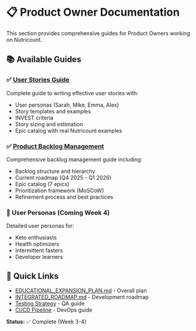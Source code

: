 # 📋 Product Owner Documentation

This section provides comprehensive guides for Product Owners working on Nutricount.

## 📚 Available Guides

### ✅ [User Stories Guide](user-stories.md)
Complete guide to writing effective user stories with:
- User personas (Sarah, Mike, Emma, Alex)
- Story templates and examples
- INVEST criteria
- Story sizing and estimation
- Epic catalog with real Nutricount examples

### ✅ [Product Backlog Management](product-backlog.md)
Comprehensive backlog management guide including:
- Backlog structure and hierarchy
- Current roadmap (Q4 2025 - Q1 2026)
- Epic catalog (7 epics)
- Prioritization framework (MoSCoW)
- Refinement process and best practices

### 📝 User Personas (Coming Week 4)
Detailed user personas for:
- Keto enthusiasts
- Health optimizers
- Intermittent fasters
- Developer learners

## 🎯 Quick Links

- [EDUCATIONAL_EXPANSION_PLAN.md](../../EDUCATIONAL_EXPANSION_PLAN.md) - Overall plan
- [INTEGRATED_ROADMAP.md](../../INTEGRATED_ROADMAP.md) - Development roadmap
- [Testing Strategy](../qa/testing-strategy.md) - QA guide
- [CI/CD Pipeline](../devops/ci-cd-pipeline.md) - DevOps guide

**Status:** ✅ Complete (Week 3-4)
